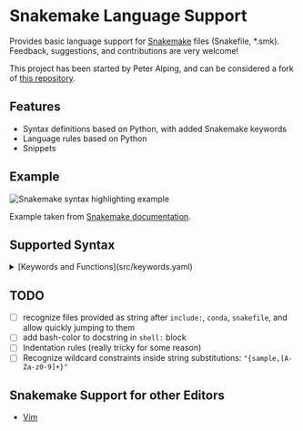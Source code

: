 # Snakemake Language Support

Provides basic language support for [Snakemake](https://snakemake.readthedocs.io) files (Snakefile, *.smk).
Feedback, suggestions, and contributions are very welcome!

This project has been started by Peter Alping, and can be considered a fork of [this repository](https://gitlab.com/alping/vscode-snakemake).

## Features

- Syntax definitions based on Python, with added Snakemake keywords
- Language rules based on Python
- Snippets

## Example

![Snakemake syntax highlighting example](misc/example.png)

<!--
Needs to be published with:
vsce publish --baseContentUrl https://gitlab.com/alping/vscode-snakemake/raw/master
-->

Example taken from [Snakemake documentation](https://snakemake.readthedocs.io/en/stable/tutorial/advanced.html#summary).

## Supported Syntax

<details>

<summary>[Keywords and Functions](src/keywords.yaml)</summary>

- Configurations
  - these keywords specified in the format `<keyword>: <values>` within a snakefile.
  - for example:
    ```snakemake
    configfile: "config.yaml"

    onsuccess:
        print("All jobs finished successfully.")

    include: "workflow/report.smk"
    ```

- [Rules and Modules](https://snakemake.readthedocs.io/en/stable/snakefiles/rules.html#snakefiles-and-rules)
  - `rule <rulename>:` defines a rule with its parameters, followed by an indented body
  - [`checkpoint <rulename>:`] is a special type of `rule` that allows dynamic determination of workflow steps based on its output.
  - `module <modulename>:` declares a module repository from which rules can be imported
  - `subworkflow` is now deprecated

- Rule Parameters
  - Used in `rule` and `checkpoint` blocks to define inputs, outputs, and other settings.
  - You can re- `used rule <rulename> as <newrulename> ... with` different parameters, but you cannot change the way it runs, including:
    - run
    - shell
    - script
    - [`notebook`](https://snakemake.readthedocs.io/en/stable/tutorial/interaction_visualization_reporting/tutorial.html#tutorial-interaction-visualization-and-reporting-with-snakemake)
    - [`wrapper`](https://snakemake.readthedocs.io/en/stable/snakefiles/modularization.html#wrappers)
    - template_engine
    - [`cwl`](https://snakemake.readthedocs.io/en/stable/snakefiles/modularization.html#common-workflow-language-cwl-support)

- [Module Parameters](https://snakemake.readthedocs.io/en/stable/snakefiles/modularization.html#modules):
  - Define where and how to import rules when using the `module` directive.
  - Example:
    ```snakemake
    module remote:
        snakefile: "local.smk"
        config: {**config, "remote": True}
        replace_prefix: "local/"
        prefix: "remote/"

    use rule * from remote as remote_*
    ```

- Global Variables:
  - The following classes are available without explicit import from the snakemake module:
    - `Path`
    - `WorkflowError`
  - Important variables used across workflows include:
    - snakemake
    - `rules`: reference rules via `rules.<rulename>`
    - workflow
    - `checkpoints`: access outputs of [checkpoint](https://snakemake.readthedocs.io/en/stable/snakefiles/rules.html#data-dependent-conditional-execution) rules
    - [`storage`](https://snakemake.readthedocs.io/en/stable/snakefiles/storage.html#storage-support)
    - [`access`](https://snakemake.readthedocs.io/en/stable/snakefiles/storage.html#access-pattern-annotation)
    - [`scatter` and `gather`](https://snakemake.readthedocs.io/en/stable/snakefiles/rules.html#defining-scatter-gather-processes)

- Job Parameters:
  - These parameters are only available during job execution and should be used within `run` or `shell` blocks
    - input
    - output
    - params
    - wildcards
    - threads
    - resources
    - log
  - [`config`](https://snakemake.readthedocs.io/en/stable/snakefiles/configuration.html#configuration) is a dict that contains the configuration values and can be accessed everywhere

- Functions:
  - Various [built-in helper functions](https://snakemake.readthedocs.io/en/stable/snakefiles/rules.html#helpers-for-defining-rules) are available for use without needing to import them

</details>

## TODO

- [ ] recognize files provided as string after `include:`, `conda`, `snakefile`, and allow quickly jumping to them
- [ ] add bash-color to docstring in `shell:` block
- [ ] Indentation rules (really tricky for some reason)
- [ ] Recognize wildcard constraints inside string substitutions: `"{sample,[A-Za-z0-9]+}"`

## Snakemake Support for other Editors

- [Vim](https://github.com/snakemake/snakemake/tree/master/misc/vim)
